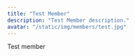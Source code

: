 ```yaml
---
title: "Test Member"
description: "Test Member description."
avatar: "/static/img/members/test.jpg"
---
```


Test member
